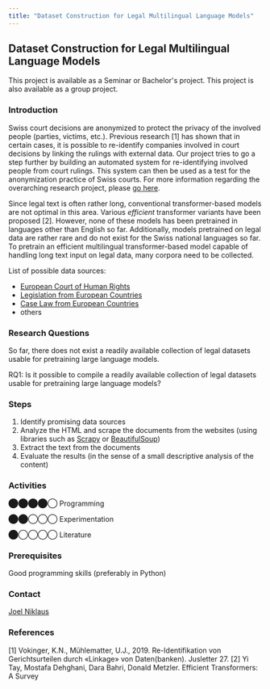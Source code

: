 ```yaml
---
title: "Dataset Construction for Legal Multilingual Language Models"
---
```


Dataset Construction for Legal Multilingual Language Models
------------------------------------------------------------

This project is available as a Seminar or Bachelor's project. This project is also available as a group project.

### Introduction

Swiss court decisions are anonymized to protect the privacy of the involved people (parties, victims, etc.). Previous research \[1\] has shown that in certain cases, it is possible to re-identify companies involved in court decisions by linking the rulings with external data. Our project tries to go a step further by building an automated system for re-identifying involved people from court rulings. This system can then be used as a test for the anonymization practice of Swiss courts. For more information regarding the overarching research project, please [go here](https://www.digitale-nachhaltigkeit.unibe.ch/index_eng.html).

Since legal text is often rather long, conventional transformer-based models are not optimal in this area. Various _efficient_ transformer variants have been proposed \[2\]. However, none of these models has been pretrained in languages other than English so far. Additionally, models pretrained on legal data are rather rare and do not exist for the Swiss national languages so far. To pretrain an efficient multilingual transformer-based model capable of handling long text input on legal data, many corpora need to be collected.

List of possible data sources:

*   [European Court of Human Rights](#)
*   [Legislation from European Countries](https://e-justice.europa.eu/6/EN/national_legislation)
*   [Case Law from European Countries](https://e-justice.europa.eu/content_ecli_search_engine-430-en.do)
*   others

### Research Questions

So far, there does not exist a readily available collection of legal datasets usable for pretraining large language models.

RQ1: Is it possible to compile a readily available collection of legal datasets usable for pretraining large language models?

### Steps

1.  Identify promising data sources
2.  Analyze the HTML and scrape the documents from the websites (using libraries such as [Scrapy](https://scrapy.org/) or [BeautifulSoup](https://www.crummy.com/software/BeautifulSoup/bs4/doc/))
3.  Extract the text from the documents
4.  Evaluate the results (in the sense of a small descriptive analysis of the content)

### Activities

⬤⬤⬤⬤◯ Programming

⬤⬤◯◯◯ Experimentation

⬤◯◯◯◯ Literature

### Prerequisites

Good programming skills (preferably in Python)

### Contact

[Joel Niklaus](https://www.digitale-nachhaltigkeit.unibe.ch/about_us/persons/niklaus_joel/index_eng.html)

### References

\[1\] Vokinger, K.N., Mühlematter, U.J., 2019. Re-Identifikation von Gerichtsurteilen durch «Linkage» von Daten(banken). Jusletter 27.
\[2\] Yi Tay, Mostafa Dehghani, Dara Bahri, Donald Metzler. Efficient Transformers: A Survey